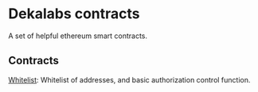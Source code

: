 # Dekalabs contracts

A set of helpful ethereum smart contracts.

## Contracts

[Whitelist](/contracts/WhiteList.sol): Whitelist of addresses, and basic authorization control function.
